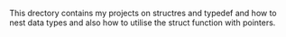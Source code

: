 This drectory contains my projects on structres and typedef and how to nest data types and also how to utilise the struct function with pointers.
